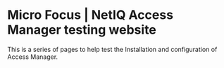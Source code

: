 # Micro Focus | NetIQ Access Manager testing website

This is a series of pages to help test the Installation and configuration of Access Manager.
